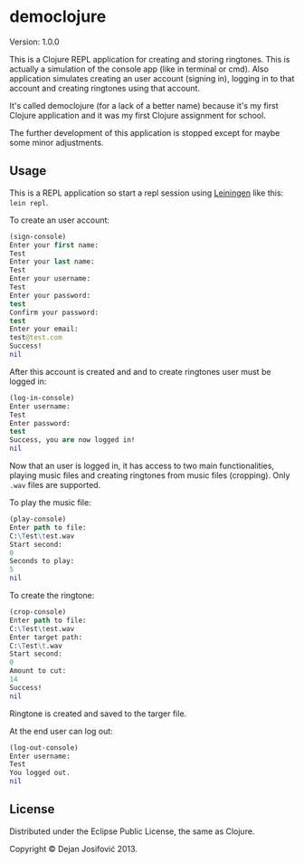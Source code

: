 # democlojure

Version: 1.0.0

This is a Clojure REPL application for creating and storing ringtones. This is actually a simulation
of the console app (like in terminal or cmd). Also application simulates creating an user account (signing
in), logging in to that account and creating ringtones using that account.

It's called democlojure (for a lack of a better name) because it's my first Clojure application and
it was my first Clojure assignment for school.

The further development of this application is stopped except for maybe some minor adjustments.

## Usage

This is a REPL application so start a repl session using <a href="http://leiningen.org/">Leiningen</a>
like this: ```lein repl```.

To create an user account:
```clojure
(sign-console)
Enter your first name:
Test
Enter your last name:
Test
Enter your username:
Test
Enter your password:
test
Confirm your password:
test
Enter your email:
test@test.com
Success!
nil
```

After this account is created and and to create ringtones user must be logged in:
```clojure
(log-in-console)
Enter username:
Test
Enter password:
test
Success, you are now logged in!
nil
```

Now that an user is logged in, it has access to two main functionalities, playing
music files and creating ringtones from music files (cropping). Only ```.wav``` files
are supported.

To play the music file:
```clojure
(play-console)
Enter path to file:
C:\Test\test.wav
Start second:
0
Seconds to play:
5
nil
```

To create the ringtone:
```clojure
(crop-console)
Enter path to file:
C:\Test\test.wav
Enter target path:
C:\Test\t.wav
Start second:
0
Amount to cut:
14
Success!
nil
```

Ringtone is created and saved to the targer file.

At the end user can log out:
```clojure
(log-out-console)
Enter username:
Test
You logged out.
nil
```

## License

Distributed under the Eclipse Public License, the same as Clojure.

Copyright &copy; Dejan Josifović 2013.
